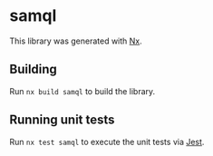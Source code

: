 # samql

This library was generated with [Nx](https://nx.dev).

## Building

Run `nx build samql` to build the library.

## Running unit tests

Run `nx test samql` to execute the unit tests via [Jest](https://jestjs.io).
